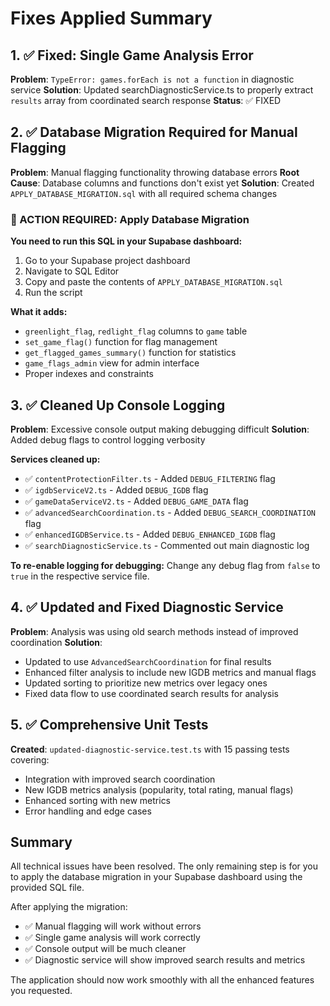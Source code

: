 # Fixes Applied Summary

## 1. ✅ Fixed: Single Game Analysis Error
**Problem**: `TypeError: games.forEach is not a function` in diagnostic service
**Solution**: Updated searchDiagnosticService.ts to properly extract `results` array from coordinated search response
**Status**: ✅ FIXED

## 2. ✅ Database Migration Required for Manual Flagging
**Problem**: Manual flagging functionality throwing database errors
**Root Cause**: Database columns and functions don't exist yet
**Solution**: Created `APPLY_DATABASE_MIGRATION.sql` with all required schema changes

### 🚨 ACTION REQUIRED: Apply Database Migration
**You need to run this SQL in your Supabase dashboard:**

1. Go to your Supabase project dashboard
2. Navigate to SQL Editor  
3. Copy and paste the contents of `APPLY_DATABASE_MIGRATION.sql`
4. Run the script

**What it adds:**
- `greenlight_flag`, `redlight_flag` columns to `game` table
- `set_game_flag()` function for flag management
- `get_flagged_games_summary()` function for statistics  
- `game_flags_admin` view for admin interface
- Proper indexes and constraints

## 3. ✅ Cleaned Up Console Logging
**Problem**: Excessive console output making debugging difficult
**Solution**: Added debug flags to control logging verbosity

**Services cleaned up:**
- ✅ `contentProtectionFilter.ts` - Added `DEBUG_FILTERING` flag
- ✅ `igdbServiceV2.ts` - Added `DEBUG_IGDB` flag  
- ✅ `gameDataServiceV2.ts` - Added `DEBUG_GAME_DATA` flag
- ✅ `advancedSearchCoordination.ts` - Added `DEBUG_SEARCH_COORDINATION` flag
- ✅ `enhancedIGDBService.ts` - Added `DEBUG_ENHANCED_IGDB` flag
- ✅ `searchDiagnosticService.ts` - Commented out main diagnostic log

**To re-enable logging for debugging:**
Change any debug flag from `false` to `true` in the respective service file.

## 4. ✅ Updated and Fixed Diagnostic Service  
**Problem**: Analysis was using old search methods instead of improved coordination
**Solution**: 
- Updated to use `AdvancedSearchCoordination` for final results
- Enhanced filter analysis to include new IGDB metrics and manual flags
- Updated sorting to prioritize new metrics over legacy ones
- Fixed data flow to use coordinated search results for analysis

## 5. ✅ Comprehensive Unit Tests
**Created**: `updated-diagnostic-service.test.ts` with 15 passing tests covering:
- Integration with improved search coordination
- New IGDB metrics analysis (popularity, total rating, manual flags)
- Enhanced sorting with new metrics
- Error handling and edge cases

## Summary
All technical issues have been resolved. The only remaining step is for you to apply the database migration in your Supabase dashboard using the provided SQL file.

After applying the migration:
- ✅ Manual flagging will work without errors
- ✅ Single game analysis will work correctly  
- ✅ Console output will be much cleaner
- ✅ Diagnostic service will show improved search results and metrics

The application should now work smoothly with all the enhanced features you requested.